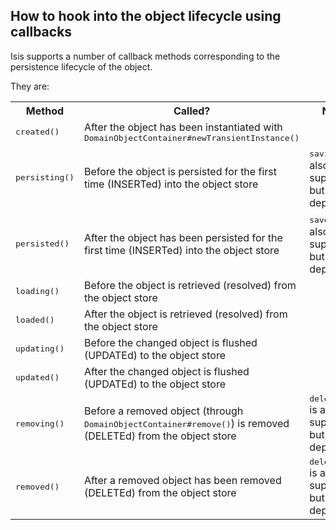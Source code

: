 How to hook into the object lifecycle using callbacks
-----------------------------------------------------

Isis supports a number of callback methods corresponding to the persistence lifecycle of the object.

They are:
 
<table>
<tr>
    <th>Method</th>
    <th>Called?</th>
    <th>Notes</th>
</tr>
<tr>
    <td><tt>created()</tt></td>
    <td>After the object has been instantiated with <tt>DomainObjectContainer#newTransientInstance()</tt></td>
    <td></td>
</tr>
<tr>
    <td><tt>persisting()</tt></td>
    <td>Before the object is persisted for the first time (INSERTed) into the object store</td>
    <td><tt>saving()</tt> is also supported, but is deprecated</td>
</tr>
<tr>
    <td><tt>persisted()</tt></td>
    <td>After the object has been persisted for the first time (INSERTed) into the object store</td>
    <td><tt>saved()</tt> is also supported, but is deprecated</td>
</tr>
<tr>
    <td><tt>loading()</tt></td>
    <td>Before the object is retrieved (resolved) from the object store</td>
    <td></td>
</tr>
<tr>
    <td><tt>loaded()</tt></td>
    <td>After the object is retrieved (resolved) from the object store</td>
    <td></td>
</tr>
<tr>
    <td><tt>updating()</tt></td>
    <td>Before the changed object is flushed (UPDATEd) to the object store</td>
    <td></td>
</tr>
<tr>
    <td><tt>updated()</tt></td>
    <td>After the changed object is flushed (UPDATEd) to the object store</td>
    <td></td>
</tr>
<tr>
    <td><tt>removing()</tt></td>
    <td>Before a removed object (through <tt>DomainObjectContainer#remove()</tt>) is removed (DELETEd) from the object store</td>
    <td><tt>deleting()</tt> is also supported, but is deprecated</td>
</tr>
<tr>
    <td><tt>removed()</tt></td>
    <td>After a removed object has been removed (DELETEd) from the object store</td>
    <td><tt>deleted()</tt> is also supported, but is deprecated</td>
</tr>
</table>
